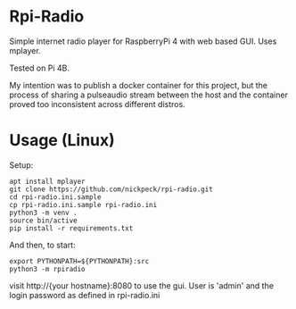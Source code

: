 # Rpi-Radio
Simple internet radio player for RaspberryPi 4 with web based GUI. Uses mplayer.

Tested on Pi 4B.

My intention was to publish a docker container for this project, but the process
of sharing a pulseaudio stream between the host and the container proved too
inconsistent across different distros.

# Usage (Linux)

Setup:
```
apt install mplayer
git clone https://github.com/nickpeck/rpi-radio.git
cd rpi-radio.ini.sample
cp rpi-radio.ini.sample rpi-radio.ini
python3 -m venv .
source bin/active
pip install -r requirements.txt
```

And then, to start:
```
export PYTHONPATH=${PYTHONPATH}:src
python3 -m rpiradio
```

visit http://{your hostname}:8080 to use the gui. User is 'admin' and the 
login password as defined in rpi-radio.ini
